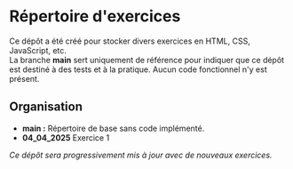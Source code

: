 # Répertoire d'exercices

Ce dépôt a été créé pour stocker divers exercices en HTML, CSS, JavaScript, etc.  
La branche **main** sert uniquement de référence pour indiquer que ce dépôt est destiné à des tests et à la pratique. Aucun code fonctionnel n'y est présent.

## Organisation

- **main :** Répertoire de base sans code implémenté.
- **04_04_2025** Exercice 1


*Ce dépôt sera progressivement mis à jour avec de nouveaux exercices.*